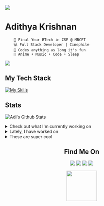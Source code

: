 <img src="https://user-images.githubusercontent.com/73097560/115834477-dbab4500-a447-11eb-908a-139a6edaec5c.gif"/>



<div>
    
# Adithya Krishnan 

```
    💼 Final Year BTech in CSE @ MBCET 
    💻 Full Stack Developer | Cinephile
    🐍 Codes anything as long it's fun
    💫 Anime • Music • Code • Sleep 
```
<img src="https://user-images.githubusercontent.com/73097560/115834477-dbab4500-a447-11eb-908a-139a6edaec5c.gif"/>

</div>

## My Tech Stack
[![My Skills](https://skillicons.dev/icons?i=next,angular,react,flutter,tailwind,firebase,dotnet,java,python,c,cs,typescript,mongodb,mysql,&theme=light)](https://github.com/fal3n-4ngel/)

## Stats

 ![Adi's Github Stats](https://github-readme-stats.vercel.app/api?username=fal3n-4ngel&count_private=true&show_icons=true)

<details>
  <summary>Check out what I'm currently working on</summary>
  
  - [Deflated-Pappadam/gamior](https://github.com/Deflated-Pappadam/gamior) -  (2 weeks ago)
  - [Chackoz/Tuples](https://github.com/Chackoz/Tuples) - A vibrant online community for engineers to share knowledge, collaborate on projects, and network with peers. (3 weeks ago)
  - [fal3n-4ngel/resume](https://github.com/fal3n-4ngel/resume) -  (3 weeks ago)
  - [Chackoz/TuplesAi](https://github.com/Chackoz/TuplesAi) - Backend For Tuples (3 weeks ago)
  - [fal3n-4ngel/readme](https://github.com/fal3n-4ngel/readme) -  (3 weeks ago)
</details>

<details>
  <summary>Lately, I have worked on</summary>
  
  - [feat : trusted section](https://github.com/Deflated-Pappadam/gamior/pull/3) on [Deflated-Pappadam/gamior](https://github.com/Deflated-Pappadam/gamior) (3 weeks ago)
  - [feat : exclusive-collection page](https://github.com/Deflated-Pappadam/gamior/pull/2) on [Deflated-Pappadam/gamior](https://github.com/Deflated-Pappadam/gamior) (3 weeks ago)
  - [update : optimisations](https://github.com/Chackoz/Tuples/pull/5) on [Chackoz/Tuples](https://github.com/Chackoz/Tuples) (3 months ago)
  - [fix : api call optimisations](https://github.com/Chackoz/Tuples/pull/4) on [Chackoz/Tuples](https://github.com/Chackoz/Tuples) (3 months ago)
  - [update : description](https://github.com/Chackoz/Tuples/pull/3) on [Chackoz/Tuples](https://github.com/Chackoz/Tuples) (3 months ago)
</details>

<details>
  <summary>These are super cool</summary>
  
  - [fal3n-4ngel/dotfiles](https://github.com/fal3n-4ngel/dotfiles) - Dotfiles of my NixOS system. (3 days ago)
  - [codenoid/github-roast](https://github.com/codenoid/github-roast) - Spicy GitHub Roast 🔥 (3 days ago)
  - [lukasz-madon/awesome-remote-job](https://github.com/lukasz-madon/awesome-remote-job) - A curated list of awesome remote jobs and resources. Inspired by https://github.com/vinta/awesome-python (3 days ago)
  - [koeqaife/hyprland-material-you](https://github.com/koeqaife/hyprland-material-you) - Dynamic and elegant desktop setup inspired by Material You, featuring auto-generated colors, fluid animations, and ripple effects for a cohesive, customizable user experience. (3 days ago)
  - [Ace-c/hypr-dots](https://github.com/Ace-c/hypr-dots) - Aesthetic and Clean dots for Arch hyprland (3 days ago)
</details>


<p align="center">
<h2 align='center'> Find Me On </h2>
</p>
<p align="center"> 
  <a href="https://twitter.com/fal3n_4ngel" target="_blank">
  <img src='https://img.shields.io/badge/Twitter-1DA1F2?style=for-the-badge&logo=twitter&logoColor=white'>
  </a>
  
  <a href="https://www.linkedin.com/in/fal3n-4ngel/" target="_blank">
  <img src='https://img.shields.io/badge/LinkedIn-0077B5?style=for-the-badge&logo=linkedin&logoColor=white'>
   </a>
  
  <a href="https://github.com/fal3n-4ngel/" target="_blank">
  <img src='https://img.shields.io/badge/GitHub-100000?style=for-the-badge&logo=github&logoColor=white'>
  </a>
  <a href="https://g.dev/fal3n-4ngel" target="_blank">
  <img src='https://img.shields.io/badge/google%20developers-3DDC84?style=for-the-badge&logo=android&logoColor=white'>
  </a>
</p>




<p align="center">
<img
    width="100"
    src="https://media1.giphy.com/media/3o7WIx7urV838kHFzW/giphy.gif"
  />
</p>





